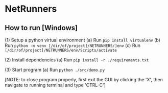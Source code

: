 ﻿# NetRunners

## How to run [Windows]

(1) Setup a python virtual environment
(a) Run `pip install virtualenv`
(b) Run `python -m venv [/dir/of/project]/NETRUNNERS/]env`
(c) Run `[/dir/of/project]/NETRUNNERS/env/Scripts/activate`

(2) Install dependencies
(a) Run `pip install -r ./requirements.txt`

(3) Start program
(a) Run `python ./src/demo.py`

[NOTE: to close program properly, first exit the GUI by clicking the 'X', then navigate to running terminal and type 'CTRL-C']
